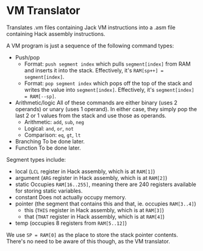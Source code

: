 # VM Translator

Translates .vm files containing Jack VM instructions into a .asm file containing
Hack assembly instructions.

A VM program is just a sequence of the following command types:
- Push/pop
    - Format: `push segment index` which pulls `segment[index]` from RAM and
    inserts it into the stack. Effectively, it's `RAM[sp++] = segment[index]`.
    - Format: `pop segment index` which pops off the top of the stack and writes
    the value into `segment[index]`. Effectively, it's `segment[index] = RAM[--sp]`.
- Arithmetic/logic
    All of these commands are either binary (uses 2 operands) or unary (uses 1 operand). In either case, they simply pop the last 2 or 1 values from the stack and use those as operands.
    - Arithmetic: `add`, `sub`, `neg`
    - Logical: `and`, `or`, `not`
    - Comparison: `eq`, `gt`, `lt`
- Branching
    To be done later.
- Function
    To be done later.

Segment types include:
- local (`LCL` register in Hack assembly, which is at `RAM[1]`)
- argument (`ARG` register in Hack assembly, which is at `RAM[2]`)
- static
    Occupies `RAM[16..255]`, meaning there are 240 registers available for 
    storing static variables.
- constant
    Does not actually occupy memory.
- pointer (the segment that contains this and that, ie. occupies `RAM[3..4]`)
    - this (`THIS` register in Hack assembly, which is at `RAM[3]`)
    - that (`THAT` register in Hack assembly, which is at `RAM[4]`)
- temp (occupies 8 registers from `RAM[5..12]`)

We use `SP = RAM[0]` as the place to store the stack pointer contents. There's
no need to be aware of this though, as the VM translator.
